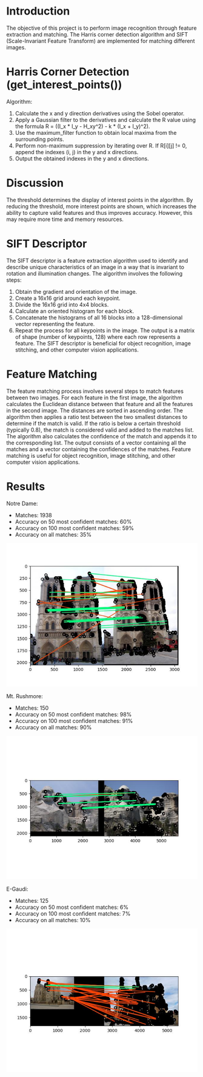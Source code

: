 # Introduction

The objective of this project is to perform image recognition through feature extraction and matching. The Harris corner detection algorithm and SIFT (Scale-Invariant Feature Transform) are implemented for matching different images.

# Harris Corner Detection (get_interest_points())

Algorithm:
1. Calculate the x and y direction derivatives using the Sobel operator.
2. Apply a Gaussian filter to the derivatives and calculate the R value using the formula R = ((I_x * I_y - H_xy^2) - k * (I_x + I_y)^2).
3. Use the maximum_filter function to obtain local maxima from the surrounding points.
4. Perform non-maximum suppression by iterating over R. If R[i][j] != 0, append the indexes (i, j) in the y and x directions.
5. Output the obtained indexes in the y and x directions.


# Discussion

The threshold determines the display of interest points in the algorithm. By reducing the threshold, more interest points are shown, which increases the ability to capture valid features and thus improves accuracy. However, this may require more time and memory resources.

# SIFT Descriptor

The SIFT descriptor is a feature extraction algorithm used to identify and describe unique characteristics of an image in a way that is invariant to rotation and illumination changes. The algorithm involves the following steps:
1. Obtain the gradient and orientation of the image.
2. Create a 16x16 grid around each keypoint.
3. Divide the 16x16 grid into 4x4 blocks.
4. Calculate an oriented histogram for each block.
5. Concatenate the histograms of all 16 blocks into a 128-dimensional vector representing the feature.
6. Repeat the process for all keypoints in the image.
The output is a matrix of shape (number of keypoints, 128) where each row represents a feature. The SIFT descriptor is beneficial for object recognition, image stitching, and other computer vision applications.

# Feature Matching

The feature matching process involves several steps to match features between two images. For each feature in the first image, the algorithm calculates the Euclidean distance between that feature and all the features in the second image. The distances are sorted in ascending order. The algorithm then applies a ratio test between the two smallest distances to determine if the match is valid. If the ratio is below a certain threshold (typically 0.8), the match is considered valid and added to the matches list. The algorithm also calculates the confidence of the match and appends it to the corresponding list. The output consists of a vector containing all the matches and a vector containing the confidences of the matches. Feature matching is useful for object recognition, image stitching, and other computer vision applications.

# Results

Notre Dame:
- Matches: 1938
- Accuracy on 50 most confident matches: 60%
- Accuracy on 100 most confident matches: 59%
- Accuracy on all matches: 35%
  
![notre_dame_matches.jpeg](results/notre_dame_matches.jpg)

Mt. Rushmore:
- Matches: 150
- Accuracy on 50 most confident matches: 98%
- Accuracy on 100 most confident matches: 91%
- Accuracy on all matches: 90%

![mt_rushmore_matches.jpeg](results/mt_rushmore_matches.jpg)

E-Gaudi:
- Matches: 125
- Accuracy on 50 most confident matches: 6%
- Accuracy on 100 most confident matches: 7%
- Accuracy on all matches: 10%

![e_gaudi_matches.jpeg](results/e_gaudi_matches.jpg)